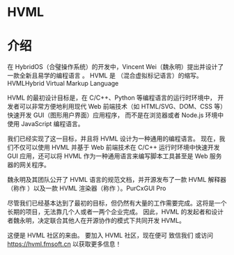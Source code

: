 # HVML
# 介绍
在 HybridOS（合璧操作系统）的开发中，Vincent Wei（魏永明）提出并设计了一款全新且易学的编程语言 。 HVML 是 （混合虚拟标记语言）的缩写。HVMLHybrid Virtual Markup Language

HVML 的最初设计目标是，在 C/C++、Python 等编程语言的运行时环境中， 开发者可以非常方便地利用现代 Web 前端技术（如 HTML/SVG、DOM、CSS 等）快速开发 GUI（图形用户界面）应用程序， 而不是在浏览器或者 Node.js 环境中使用 JavaScript 编程语言。

我们已经实现了这一目标，并且将 HVML 设计为一种通用的编程语言。 现在，我们不仅可以使用 HVML 并基于 Web 前端技术在 C/C++ 运行时环境中快速开发 GUI 应用，还可以将 HVML 作为一种通用语言来编写脚本工具甚至是 Web 服务器的网关程序。

魏永明及其团队公开了 HVML 语言的规范文档，并开源发布了一款 HVML 解释器（称作 ）以及一款 HVML 渲染器（称作 ）。PurCxGUI Pro

尽管我们已经基本达到了最初的目标，但仍然有大量的工作需要完成。这将是一个长期的项目，无法靠几个人或者一两个企业完成。 因此，HVML 的发起者和设计者魏永明，决定联合其他人在开源协作的模式下共同开发 HVML。

这便是 HVML 社区的来由。 要加入 HVML 社区，现在便可 致信我们 或访问 https://hvml.fmsoft.cn 以获取更多信息！
